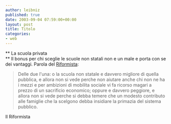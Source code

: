 ```yaml
---
author: leibniz
published: true
date: 2003-09-04 07:59:00+00:00
layout: post
title: Titolo
categories:
- web
---
```


 **   La scuola privata   
** Il bonus per chi sceglie le scuole non statali non e un male e porta con se dei vantaggi. Parola del  [ Riformista](http://www.ilriformista.it/documenti/editoriale.asp?id_doc=11088):

>  
> 
> Delle due l'una: o la scuola non statale e davvero migliore di quella pubblica, e allora non si vede perche non aiutare anche chi non ne ha i mezzi e per ambizioni di mobilita sociale vi fa ricorso magari a prezzo di un sacrificio economico; oppure e davvero peggiore, e allora non si vede perche si debba temere che un modesto contributo alle famiglie che la scelgono debba insidiare la primazia del sistema pubblico.

Il Riformista
